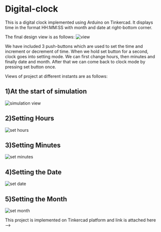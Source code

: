 # Digital-clock
This is a digital clock implemented using Arduino on Tinkercad.
It displays time in the format HH:MM:SS with month and date at right-bottom corner.

The final design view is as follows:
![view]()


We have included 3 push-buttons which are used to set the time and increment or decrement of time. When we hold set button for a second, clock goes into setting mode. We can first change hours, then minutes and finally date and month. After that we can come back to clock mode by pressing set button once.

Views of project at different instants are as follows:
## 1)At the start of simulation
![simulation view]()


## 2)Setting Hours
![set hours]()


## 3)Setting Minutes
![set minutes]()


## 4)Setting the Date
![set date]()


## 5)Setting the Month
![set month]()

This project is implemented on Tinkercad platform and link is attached here --> 

